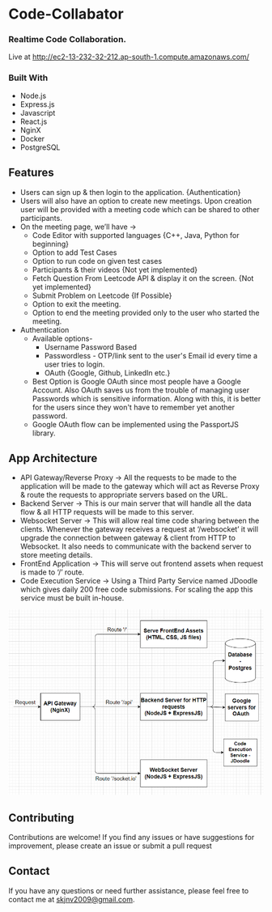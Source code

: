 # Code-Collabator   
### Realtime Code Collaboration.
Live at http://ec2-13-232-32-212.ap-south-1.compute.amazonaws.com/

### Built With

* Node.js
* Express.js
* Javascript
* React.js
* NginX
* Docker
* PostgreSQL

## Features
*  Users can sign up & then login to the application. {Authentication}
*  Users will also have an option to create new meetings. Upon creation user will be provided with a meeting code which can be shared to other participants.
*   On the meeting page, we’ll have ->
    - Code Editor with supported languages {C++, Java, Python for beginning}
    - Option to add Test Cases
    - Option to run code on given test cases
    - Participants & their videos {Not yet implemented}
    - Fetch Question From Leetcode API & display it on the screen. {Not yet implemented}
    - Submit Problem on Leetcode {If Possible}
    - Option to exit the meeting.
    - Option to end the meeting provided only to the user who started the meeting. 
* Authentication
    - Available options-
      - Username Password Based
      - Passwordless - OTP/link sent to the user's Email id every time a user tries to login.
      - OAuth {Google, Github, LinkedIn etc.}
    - Best Option is Google OAuth since most people have a Google Account. Also OAuth saves us from the trouble of managing user Passwords which is sensitive information. Along with this, it is better for the users since they won't have to remember yet another password.
    - Google OAuth flow can be implemented using the PassportJS library.

## App Architecture
  - API Gateway/Reverse Proxy -> All the requests to be made to the application will be made to the gateway which will act as Reverse Proxy & route the requests to appropriate servers based on the URL.
  - Backend Server -> This is our main server that will handle all the data flow & all HTTP requests will be made to this server.
  - Websocket Server -> This will allow real time code sharing between the clients. Whenever the gateway receives a request at ‘/websocket’ it will upgrade the connection between gateway & client from HTTP to Websocket. It also needs to communicate with the backend server to store meeting details.
  - FrontEnd Application -> This will serve out frontend assets when request is made to ‘/’ route.
  - Code Execution Service -> Using a Third Party Service named JDoodle which gives daily 200 free code submissions. For scaling the app this service must be built in-house.

![Screenshot](./screenshots/AppArchitecture.PNG)  

## Contributing
Contributions are welcome! If you find any issues or have suggestions for improvement, please create an issue or submit a pull request

## Contact

If you have any questions or need further assistance, please feel free to contact me at skjnv2009@gmail.com.
